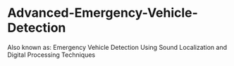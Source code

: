 # Advanced-Emergency-Vehicle-Detection
Also known as: Emergency Vehicle Detection Using Sound Localization and Digital Processing Techniques
